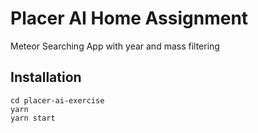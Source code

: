 # Placer AI Home Assignment

Meteor Searching App with year and mass filtering

## Installation
```
cd placer-ai-exercise
yarn 
yarn start
```
